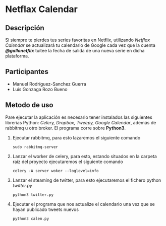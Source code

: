 # Netflax Calendar

## Descripción

Si siempre te pierdes tus series favoritas en Netflix, utilizando *Netflax Calendar* se actualizará tu calendario de Google cada vez que la cuenta ***@gallonetflix*** tuitee la fecha de salida de una nueva serie en dicha plataforma.

## Participantes

- Manuel Rodríguez-Sanchez Guerra
- Luis Gonzaga Rozo Bueno

## Metodo de uso

Pare ejecutar la aplicación es necesario tener instalados las siguientes librerías Python: *Celery, Dropbox, Tweepy, Google Calendar*, además de rabbitmq u otro broker. El programa corre sobre **Python3**.

1. Ejecutar rabbitmq, para esto lazaremos el siguiente comando
	```
	sudo rabbitmq-server
    ```
    
2. Lanzar el worker de celery, para esto, estando situados en la carpeta raiz del proyecto ejecutaremos el siguiente comando
	```
	celery -A server woker --loglevel=info
    ```

3. Lanzar el steaming de twitter, para esto ejecutaremos el fichero python *twitter.py*
	```
	python3 twitter.py
    ```
    
4. Ejecutar el programa que nos actualize el calendario una vez que se hayan publicado tweets nuevos
	```
	python3 calen.py
    ```